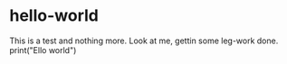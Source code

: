 # hello-world
This is a test and nothing more. Look at me, gettin some leg-work done.
print("Ello world")
